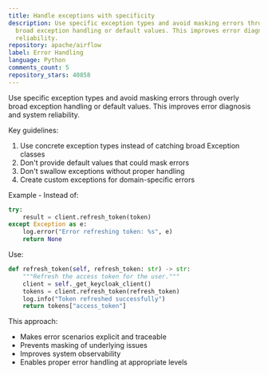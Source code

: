 ```yaml
---
title: Handle exceptions with specificity
description: Use specific exception types and avoid masking errors through overly
  broad exception handling or default values. This improves error diagnosis and system
  reliability.
repository: apache/airflow
label: Error Handling
language: Python
comments_count: 5
repository_stars: 40858
---
```


Use specific exception types and avoid masking errors through overly broad exception handling or default values. This improves error diagnosis and system reliability.

Key guidelines:
1. Use concrete exception types instead of catching broad Exception classes
2. Don't provide default values that could mask errors
3. Don't swallow exceptions without proper handling
4. Create custom exceptions for domain-specific errors

Example - Instead of:
```python
try:
    result = client.refresh_token(token)
except Exception as e:
    log.error("Error refreshing token: %s", e)
    return None
```

Use:
```python
def refresh_token(self, refresh_token: str) -> str:
    """Refresh the access token for the user."""
    client = self._get_keycloak_client()
    tokens = client.refresh_token(refresh_token)
    log.info("Token refreshed successfully")
    return tokens["access_token"]
```

This approach:
- Makes error scenarios explicit and traceable
- Prevents masking of underlying issues
- Improves system observability
- Enables proper error handling at appropriate levels